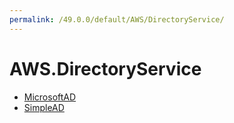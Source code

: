 ```yaml
---
permalink: /49.0.0/default/AWS/DirectoryService/
---
```


# AWS.DirectoryService



* [MicrosoftAD](MicrosoftAD.md)
* [SimpleAD](SimpleAD.md)